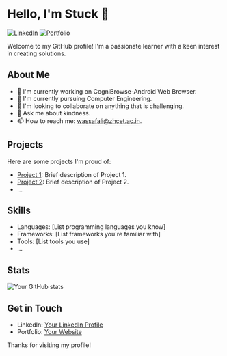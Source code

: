 # Hello, I'm Stuck 👋

[![LinkedIn](https://img.shields.io/badge/LinkedIn-YourName-blue)](https://www.linkedin.com/in/wassaf-ali)
[![Portfolio](https://img.shields.io/badge/Portfolio-YourWebsite-orange)](https://yourwebsite.com)

Welcome to my GitHub profile! I'm a passionate learner with a keen interest in creating solutions.

## About Me

- 🔭 I'm currently working on CogniBrowse-Android Web Browser.
- 🌱 I'm currently pursuing Computer Engineering.
- 👯 I'm looking to collaborate on anything that is challenging.
- 💬 Ask me about kindness.
- 📫 How to reach me: wassafali@zhcet.ac.in.

## Projects

Here are some projects I'm proud of:

- [Project 1](https://github.com/yourusername/project1): Brief description of Project 1.
- [Project 2](https://github.com/yourusername/project2): Brief description of Project 2.
- ...

## Skills

- Languages: [List programming languages you know]
- Frameworks: [List frameworks you're familiar with]
- Tools: [List tools you use]
- ...

## Stats

![Your GitHub stats](https://github-readme-stats.vercel.app/api?username=Wassaf001&show_icons=true)

## Get in Touch

- LinkedIn: [Your LinkedIn Profile](https://www.linkedin.com/in/wassaf-ali)
- Portfolio: [Your Website](https://yourwebsite.com)



Thanks for visiting my profile!
